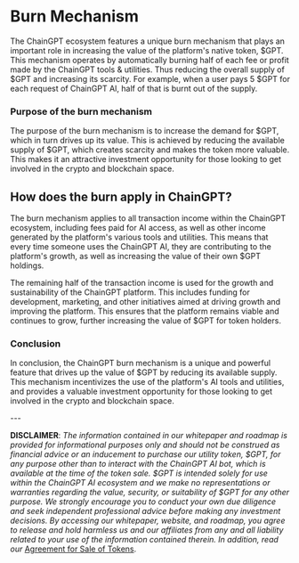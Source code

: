 # Burn Mechanism

The ChainGPT ecosystem features a unique burn mechanism that plays an important role in increasing the value of the platform's native token, $GPT. This mechanism operates by automatically burning half of each fee or profit made by the ChainGPT tools & utilities. Thus reducing the overall supply of $GPT and increasing its scarcity. For example, when a user pays 5 $GPT for each request of ChainGPT AI, half of that is burnt out of the supply.&#x20;

### Purpose of the burn mechanism

The purpose of the burn mechanism is to increase the demand for $GPT, which in turn drives up its value. This is achieved by reducing the available supply of $GPT, which creates scarcity and makes the token more valuable. This makes it an attractive investment opportunity for those looking to get involved in the crypto and blockchain space.

## How does the burn apply in ChainGPT?

The burn mechanism applies to all transaction income within the ChainGPT ecosystem, including fees paid for AI access, as well as other income generated by the platform's various tools and utilities. This means that every time someone uses the ChainGPT AI, they are contributing to the platform's growth, as well as increasing the value of their own $GPT holdings.

The remaining half of the transaction income is used for the growth and sustainability of the ChainGPT platform. This includes funding for development, marketing, and other initiatives aimed at driving growth and improving the platform. This ensures that the platform remains viable and continues to grow, further increasing the value of $GPT for token holders.

### Conclusion

In conclusion, the ChainGPT burn mechanism is a unique and powerful feature that drives up the value of $GPT by reducing its available supply. This mechanism incentivizes the use of the platform's AI tools and utilities, and provides a valuable investment opportunity for those looking to get involved in the crypto and blockchain space.

\---

**DISCLAIMER**: _The information contained in our whitepaper and roadmap is provided for informational purposes only and should not be construed as financial advice or an inducement to purchase our utility token, $GPT, for any purpose other than to interact with the ChainGPT AI bot, which is available at the time of the token sale. $GPT is intended solely for use within the ChainGPT AI ecosystem and we make no representations or warranties regarding the value, security, or suitability of $GPT for any other purpose. We strongly encourage you to conduct your own due diligence and seek independent professional advice before making any investment decisions. By accessing our whitepaper, website, and roadmap, you agree to release and hold harmless us and our affiliates from any and all liability related to your use of the information contained therein.  In addition, read our_ [Agreement for Sale of Tokens](https://www.chaingpt.org/licences).
